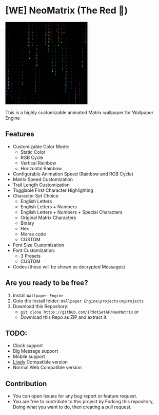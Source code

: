 # [WE] NeoMatrix (The Red 💊)

![](preview.gif)

This is a highly customizable animated Matrix wallpaper for Wallpaper Engine

## Features
- Customizable Color Mode:
   - Static Color
   - RGB Cycle
   - Vertical Rainbow
   - Horizontal Rainbow
- Configurable Animation Speed (Rainbow and RGB Cycle)
- Matrix Speed Customization
- Trail Length Customization
- Togglable First Character Highlighting 
- Character Set Choice
   - English Letters
   - English Letters + Numbers
   - English Letters + Numbers + Special Characters
   - Original Matrix Characters
   - Binary
   - Hex
   - Morse code
   - CUSTOM
- Font Size Customization
- Font Customization:
   - 3 Presets
   - CUSTOM
- Codes (these will be shown as decrypted Messages)

## Are you ready to be free?

1. Install `Wallpaper Engine`
2. Goto the Install folder: `Wallpaper Engine\projects\myprojects`
3. Download this Repository:
   - `git clone https://github.com/IPdotSetAF/NeoMatrix`
   or
   - Download this Repo as ZIP and extract it.

## TODO:
- Clock support
- Big Message support
- Mobile support
- [Lively](https://github.com/rocksdanister/lively) Compatible version
- Normal Web Compatible version

## Contribution
- You can open Issues for any bug report or feature request.
- You are free to contribute to this project by Forking this repository, Doing what you want to do, then creating a pull request.
